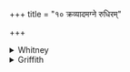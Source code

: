 +++
title = "१० क्रव्यादमग्ने रुधिरम्"

+++

<details><summary>Whitney</summary>

### Translation
10. The flesh-eating, bloody (*rudhirá*), mind-slaying *piśācá* do thou  
slay, O Agni, Jātavedas; let the vigorous Indra slay him with the  
thunderbolt; let bold Soma cut \[off\] his head.

### Notes
The Anukr. takes no notice of the lacking syllables in **b** and **c**,  
the latter of which, indeed, is easily made up for by resolving  
*vá-jṛ-e-ṇa*.
</details>

<details><summary>Griffith</summary>

O Agni Jatavedas, slay the bloody Pisacha, flesh-devourer, mind- destroyer, Strong Indra strike him with his bolt of thunder, courageous Soma cut his head to pieces!
</details>
